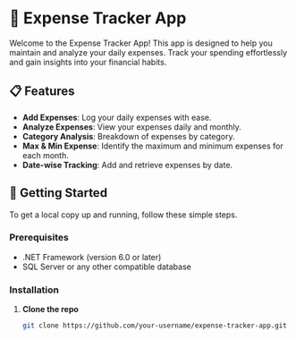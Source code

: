 # 💸 Expense Tracker App

Welcome to the Expense Tracker App! This app is designed to help you maintain and analyze your daily expenses. Track your spending effortlessly and gain insights into your financial habits.

## 📋 Features

- **Add Expenses**: Log your daily expenses with ease.
- **Analyze Expenses**: View your expenses daily and monthly.
- **Category Analysis**: Breakdown of expenses by category.
- **Max & Min Expense**: Identify the maximum and minimum expenses for each month.
- **Date-wise Tracking**: Add and retrieve expenses by date.

## 🚀 Getting Started

To get a local copy up and running, follow these simple steps.

### Prerequisites

- .NET Framework (version 6.0 or later)
- SQL Server or any other compatible database

### Installation

1. **Clone the repo**
   ```sh
   git clone https://github.com/your-username/expense-tracker-app.git
